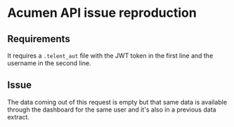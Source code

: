 # Acumen API issue reproduction
## Requirements
It requires a `.telent_aut` file with the JWT token in the first line and the username in the second line.

## Issue
The data coming out of this request is empty but that same data is available through the dashboard for the same user and it's also in a previous data extract.
